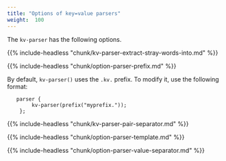 ```yaml
---
title: "Options of key=value parsers"
weight:  100
---
```

<!-- DISCLAIMER: This file is based on the syslog-ng Open Source Edition documentation https://github.com/balabit/syslog-ng-ose-guides/commit/2f4a52ee61d1ea9ad27cb4f3168b95408fddfdf2 and is used under the terms of The syslog-ng Open Source Edition Documentation License. The file has been modified by Axoflow. -->

The `kv-parser` has the following options.

{{% include-headless "chunk/kv-parser-extract-stray-words-into.md" %}}


{{% include-headless "chunk/option-parser-prefix.md" %}}

By default, `kv-parser()` uses the `.kv.` prefix. To modify it, use the following format:

```shell
   parser {
        kv-parser(prefix("myprefix."));
    };
```


{{% include-headless "chunk/kv-parser-pair-separator.md" %}}

{{% include-headless "chunk/option-parser-template.md" %}}

{{% include-headless "chunk/option-parser-value-separator.md" %}}
